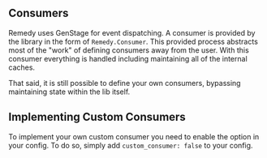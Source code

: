 ## Consumers
Remedy uses GenStage for event dispatching. A consumer is provided by the
library in the form of `Remedy.Consumer`. This provided process abstracts most
of the "work" of defining consumers away from the user. With this consumer
everything is handled including maintaining all of the internal caches.

That said, it is still possible to define your own consumers, bypassing maintaining
state within the lib itself.

## Implementing Custom Consumers
To implement your own custom consumer you need to enable the option in your
config. To do so, simply add `custom_consumer: false` to your config.
